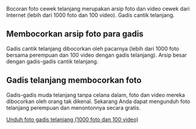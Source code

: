 <p>Bocoran foto cewek telanjang merupakan arsip foto dan video cewek dari Internet (lebih dari 1000 foto dan 100 video). Gadis cantik telanjang.</p>
<h2>Membocorkan arsip foto para gadis</h2>
<p>Gadis cantik telanjang dibocorkan oleh pacarnya (lebih dari 1000 foto bersama perempuan dan 100 video dengan gadis telanjang). Arsip besar dengan gadis-gadis cantik telanjang.</p>
<h2>Gadis telanjang membocorkan foto</h2>
<p>Gadis-gadis muda telanjang tanpa celana dalam, foto dan video mereka dibocorkan oleh orang tak dikenal. Sekarang Anda dapat mengunduh foto telanjang perempuan dan menontonnya secara gratis.</p>
<p><a href="https://basesfile.com/dWZrYmRkb2lpXzM4MDA2MA%3D%3D">Unduh foto gadis telanjang (1000 foto dan 100 video)</a></p>
